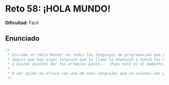 # Reto 58: ¡HOLA MUNDO!

**Dificultad:** Fácil

## Enunciado

```Javascript
/*
 * Escribe un !Hola Mundo! en todos los lenguajes de programación que puedas.
 * Seguro que hay algún lenguaje que te llama la atención y nunca has utilizado,
 * o quizás quieres dar tus primeros pasos... ¡Pues este es el momento!
 *
 * A ver quién se atreve con uno de esos lenguajes que no solemos ver por ahí...
 */
```
